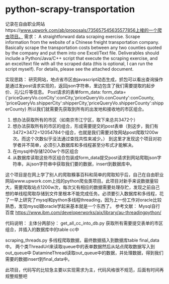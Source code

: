 # python-scrapy-transportation
记录在自由职业网站https://www.upwork.com/ab/proposals/735657545635577856上接的一个爬虫项目。
需求：
A straightforward data scraping exercise. Scrape information from the website of a Chinese freight transportation company. Basically scrape the transportation costs between any two counties quoted by the company and put them into one Excel/Text file. Deliverables should include a Python/Java/C++ script that execute the scraping exercise, and an excel/text file with all the scraped data (this is optional, I can run the script myself). For details, please see the attached document.


实现思路：
研究网站，地点省市区由javascript动态生成，抓包可以看出查询操作是通过发post请求实现的，返回json字符串，里边包含了我们需要提取的起步价、元/公斤等信息。
Post请求的表单form_data:
form_data={'priceQueryVo.conCity':conCity,'priceQueryVo.conCounty':conCounty,
'priceQueryVo.shipperCity':shipperCity,'priceQueryVo.shipperCounty':shipperCounty}
所以我们就需要先获取到所有的出发地和接收地的市区组合。

1.	想办法获取所有的市区（如南京市江宁区，取下来总共3472个）
2.	想办法获取所有的市区的组合，形成需要提交的post表单（到这步，我们有3472*3472=12054784个组合，也就是我们需要对改网站post爬取1200w次。而这个次数似乎没法通过查找共性来减少。） 到这里才发现这个项目对初学者并不简单，必须引入数据库和多线程甚至分布式才能解决。
3.	在mysql中存储1200w个市区组合
4.	从数据库读取这些市区组合包装成form_data提交post请求到网站爬取json字符串，从json字符串中获取我们要的数据，insert到数据库中。


这个项目是在网上学了别人的爬取糗事百科和简单的爬取知乎后，自己在自由职业网站www.upwork.com上找的python爬虫类项目。此项目对新手来说数据量较大，需要爬取站点1200w次，每次又有相应的数据需要处理存贮，发现之前自己想的单线程爬取存储到文件里根本不能完成任务。必须要引入数据库和多线程，花了一早上研究了mysql和python多线程threading，因为上一份工作对oracle比较熟悉，发现mysql跟oracle学起来基本就是一个东西了。
参考文献：
Mysql自行百度
https://www.ibm.com/developerworks/aix/library/au-threadingpython/




代码说明：
主体分两部分：
get_all_cc_into_db.py
获取所有需要提交表单的市区组合，并插入的数据库中的table cc中

scraping_threads.py
多线程爬取数据，最终数据插入到数据库table final_data中。
两个类ThreadUrl来读取queue中的表单数据然后从站点爬取数据写入到out_queue中
DatamineThread读取out_queue中的数据，并处理数据，得到我们需要的数据insert到final_data中。


此项目，代码写的比较急主要以实现需求为主，代码风格很不规范，后面有时间再规整规整吧

